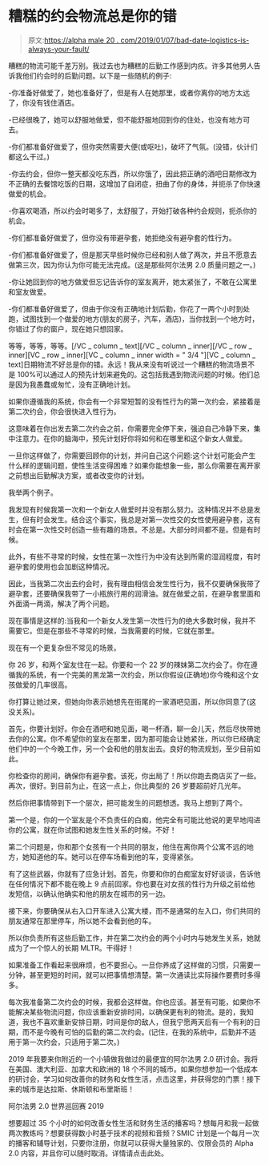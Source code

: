 # 糟糕的约会物流总是你的错

> 原文:[https://alpha male 20 . com/2019/01/07/bad-date-logistics-is-always-your-fault/](https://alphamale20.com/2019/01/07/bad-date-logistics-are-always-your-fault/)

糟糕的物流可能千差万别。我过去也为糟糕的后勤工作感到内疚。许多其他男人告诉我他们约会时的后勤问题。以下是一些随机的例子:

-你准备好做爱了，她也准备好了，但是有人在她那里，或者你离你的地方太远了，你没有钱住酒店。

-已经很晚了，她可以舒服地做爱，但不能舒服地回到你的住处，也没有地方可去。

-你们都准备好做爱了，但你突然需要大便(或呕吐)，破坏了气氛。(没错，伙计们都这么干过。)

-你去约会，但你一整天都没吃东西，所以你饿了，因此把正确的酒吧日期修改为不正确的去餐馆吃饭的日期，这增加了自闭症，扭曲了你的身体，并扼杀了你快速做爱的机会。

-你喜欢喝酒，所以约会时喝多了，太舒服了，开始打破各种约会规则，扼杀你的机会。

-你们都准备好做爱了，但你没有带避孕套，她拒绝没有避孕套的性行为。

-你们都准备好做爱了，但是那天早些时候你已经和别人做了两次，并且不愿意去做第三次，因为你认为你可能无法完成。(这是那些阿尔法男 2.0 质量问题之一。)

-你让她回到你的地方做爱但忘记告诉你的室友离开，她太紧张了，不敢在公寓里和室友做爱。

-你们都准备好做爱了，但由于你没有正确地计划后勤，你花了一两个小时到处跑，试图找到一个做爱的地方(朋友的房子，汽车，酒店)，当你找到一个地方时，你错过了你的窗户，现在她只想回家。

等等，等等，等等。[/VC _ column _ text][/VC _ column _ inner][/VC _ row _ inner][VC _ row _ inner][VC _ column _ inner width = " 3/4 "][VC _ column _ text]日期物流不好总是你的错。永远！我从来没有听说过一个糟糕的物流场景不是 100%可以通过人的预先计划来避免的。这包括我遇到物流问题的时候。他们总是因为我愚蠢或匆忙，没有正确地计划。

如果你遵循我的系统，你会有一个非常短暂的没有性行为的第一次约会，紧接着是第二次约会，你会很快进入性行为。

这意味着在你出发去第二次约会之前，你需要完全停下来，强迫自己冷静下来，集中注意力。在你的脑海中，预先计划好你将如何和在哪里和这个新女人做爱。

一旦你这样做了，你需要回顾你的计划，并问自己这个问题:这个计划可能会产生什么样的逻辑问题，使性生活变得困难？如果你能想象一些，那么你需要在离开家之前想出后勤解决方案，或者改变你的计划。

我举两个例子。

我发现有时候我第一次和一个新女人做爱时并没有那么努力。这种情况并不总是发生，但有时会发生。结合这个事实，我总是对第一次性交的女性使用避孕套，这有时会在第一次性交时创造一些有趣的场景。不总是。大部分时间都不是。但是有时候。

此外，有些不寻常的时候，女性在第一次性行为中没有达到所需的湿润程度，有时避孕套的使用也会加剧这种情况。

因此，当我第二次出去约会时，我有理由相信会发生性行为，我不仅要确保我带了避孕套，还要确保我带了一小瓶旅行用的润滑油。就在做爱之前，在避孕套里面和外面滴一两滴，解决了两个问题。

现在事情是这样的:当我和一个新女人发生第一次性行为的绝大多数时候，我并不需要它。但是在那些不寻常的时候，当我需要的时候，它就在那里。

现在有一个更复杂但不常见的场景。

你 26 岁，和两个室友住在一起。你要和一个 22 岁的辣妹第二次约会了。你在遵循我的系统，有一个完美的黑龙第一次约会，所以你假设(正确地)你今晚和这个女孩做爱的几率很高。

你打算让她过来，但她向你表示她想先在街尾的一家酒吧见面，所以你同意了(这没关系)。

首先，你要计划好。你会在酒吧和她见面，喝一杯酒，聊一会儿天，然后尽快带她去你的公寓。你不希望你的室友在那里，因为那可能会让她紧张，所以你已经确定他们中的一个今晚工作，另一个会和他的朋友出去。良好的物流规划，至少目前如此。

你检查你的房间，确保你有避孕套。该死，你出局了！所以你跑去商店买了一些。再次，很好。到目前为止，在这一点上，你比典型的 26 岁要超前好几光年。

然后你把事情带到下一个层次，把可能发生的问题想透。我马上想到了两个。

第一个是，你的一个室友是个不负责任的白痴，他完全有可能比他说的更早地闯进你的公寓，就在你试图和她发生性关系的时候。不好！

第二个问题是，你和那个女孩有一个共同的朋友，他住在离你两个公寓不远的地方，她知道他的车。她可以在停车场看到他的车，变得紧张。

有了这些武器，你就有了应急计划。首先，你要和你的白痴室友好好谈谈，告诉他在任何情况下都不能在晚上 9 点前回家。你也要在对女孩的性行为升级之前给他发短信，以确认他确实和他的朋友在城市的另一边。

接下来，你要确保从右入口开车进入公寓大楼，而不是通常的左入口，你们共同的朋友通常在那里停车，所以她不会看到他的车。

所以你负责所有这些后勤工作，并在第二次约会的两个小时内与她发生关系，她就成为了一个惊人的长期 MLTR。干得好！

如果准备工作看起来很麻烦，也不要担心。一旦你养成了这样做的习惯，只需要一分钟，甚至更短的时间，就可以把事情想清楚。第一次通读比实际操作要费时多得多。

每次我准备第二次约会的时候，我都会这样做。你也应该。甚至有可能，如果你不能解决某些物流问题，你应该重新安排时间，以确保更有利的物流。是的，我知道，我也不喜欢重新安排日期，时间是你的敌人，但我宁愿两天后有一个有利的日期，而不是今晚有可怕的后勤的第二次约会。(记住，在我的系统中，后勤并不适用于第一次约会，只适用于第二次。)

2019 年我要来你附近的一个小镇做我做过的最便宜的阿尔法男 2.0 研讨会。我将在美国、澳大利亚、加拿大和欧洲的 18 个不同的城市。如果你想参加一个低成本的研讨会，学习如何改善你的财务和女性生活，点击这里，并获得您的门票！接下来的城市是达拉斯、休斯顿和布里斯班！

阿尔法男 2.0 世界巡回赛 2019

想要超过 35 个小时的如何改善女性生活和财务生活的播客吗？想每月和我一起做两次教练吗？想要获得数小时基于技术的视频和音频？SMIC 计划是一个每月一次的播客和辅导计划，只要你注册，你就可以获得大量独家的、仅限会员的 Alpha 2.0 内容，并且你可以随时取消。详情请点击此处。